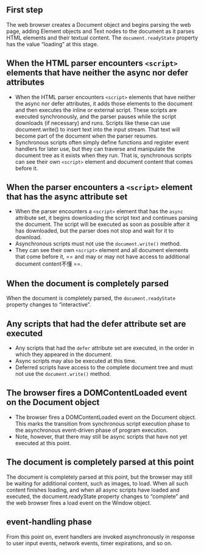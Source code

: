 
## First step
The web browser creates a Document object and begins parsing the web page, adding Element objects and Text nodes to the document as it parses HTML elements and their textual content. The `document.readyState` property has the value “loading” at this stage.


## When the HTML parser encounters ``<script>`` elements that have neither the async nor defer attributes
* When the HTML parser encounters ``<script>`` elements that have neither the async nor defer attributes, it adds those elements to the document and then executes the inline or external script. These scripts are executed synchronously, and the parser pauses while the script downloads (if necessary) and runs. Scripts like these can use document.write() to insert text into the input stream. That text will become part of the document when the parser resumes.
* Synchronous scripts often simply define functions and register event handlers for later use, but they can traverse and manipulate the document tree as it exists when they run. That is, synchronous scripts can see their own `<script>` element and document content that comes before it.


## When the parser encounters a `<script>` element that has the async attribute set
* When the parser encounters a `<script>` element that has the `async` attribute set, it begins downloading the script text and continues parsing the document. The script will be executed as soon as possible after it has downloaded, but the parser does not stop and wait for it to download.
* Asynchronous scripts must not use the `document.write()` method.
* They can see their own `<script>` element and all document elements that come before it, == and may or may not have access to additional document content不懂 ==.


## When the document is completely parsed
When the document is completely parsed, the `document.readyState` property changes to “interactive”.


## Any scripts that had the defer attribute set are executed
* Any scripts that had the `defer` attribute set are executed, in the order in which they appeared in the document.
* Async scripts may also be executed at this time.
* Deferred scripts have access to the complete document tree and must not use the `document.write()` method.


## The browser fires a DOMContentLoaded event on the Document object
* The browser fires a DOMContentLoaded event on the Document object. This marks the transition from synchronous script execution phase to the asynchronous event-driven phase of program execution.
* Note, however, that there may still be async scripts that have not yet executed at this point.


## The document is completely parsed at this point
The document is completely parsed at this point, but the browser may still be waiting for additional content, such as images, to load. When all such content finishes loading, and when all async scripts have loaded and executed, the document.readyState property changes to “complete” and the web browser fires a load event on the Window object.


## event-handling phase
From this point on, event handlers are invoked asynchronously in response to user input events, network events, timer expirations, and so on.
